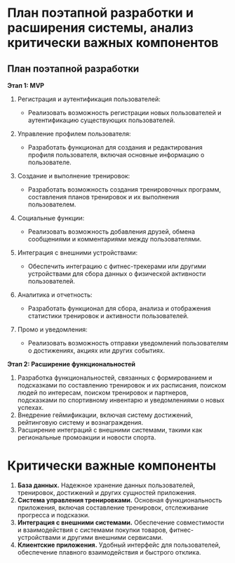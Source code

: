 # План поэтапной разработки и расширения системы, анализ критически важных компонентов

## План поэтапной разработки
**Этап 1: MVP**

1. Регистрация и аутентификация пользователей:
   - Реализовать возможность регистрации новых пользователей и аутентификацию существующих пользователей.

2. Управление профилем пользователя:
   - Разработать функционал для создания и редактирования профиля пользователя, включая основные информацию о пользователе.

3. Создание и выполнение тренировок:
   - Разработать возможность создания тренировочных программ, составления планов тренировок и их выполнения пользователем.

4. Социальные функции:
   - Реализовать возможность добавления друзей, обмена сообщениями и комментариями между пользователями.

5. Интеграция с внешними устройствами:
   - Обеспечить интеграцию с фитнес-трекерами или другими устройствами для сбора данных о физической активности пользователей.

6. Аналитика и отчетность:
   - Разработать функционал для сбора, анализа и отображения статистики тренировок и активности пользователей.

7. Промо и уведомления:
   - Реализовать возможность отправки уведомлений пользователям о достижениях, акциях или других событиях.

**Этап 2: Расширение функциональностей**
1. Разработка функциональностей, связанных с формированием и подсказками по составлению тренировок и их расписания, поиском людей по интересам, поиском тренировок и партнеров, подсказками по спортивному инвентарю и уведомлениями о новых успехах.
2. Внедрение геймификации, включая систему достижений, рейтинговую систему и вознаграждения.
3. Расширение интеграций с внешними системами, такими как региональные промоакции и новости спорта.

# Критически важные компоненты
1. **База данных.** Надежное хранение данных пользователей, тренировок, достижений и других сущностей приложения.
2. **Система управления тренировками.** Основная функциональность приложения, включая составление тренировок, отслеживание прогресса и подсказки.
3. **Интеграция с внешними системами.** Обеспечение совместимости и взаимодействия с системами покупки товаров, фитнес-устройствами и другими внешними сервисами.
4. **Клиентские приложения.** Удобный интерфейс для пользователей, обеспечение плавного взаимодействия и быстрого отклика.
